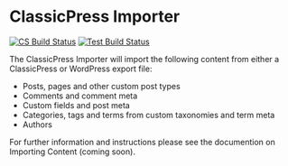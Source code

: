 # ClassicPress Importer

[![CS Build Status](https://github.com/ClassicPress/ClassicPress-Importer/workflows/CS/badge.svg)](https://github.com/WordPress/ClassicPress-Importer/actions?query=workflow%3ACS)
[![Test Build Status](https://github.com/ClassicPress/ClassicPress-Importer/workflows/Test/badge.svg)](https://github.com/WordPress/ClassicPress-Importer/actions?query=workflow%3ATest)

The ClassicPress Importer will import the following content from either a ClassicPress or WordPress export file:

* Posts, pages and other custom post types
* Comments and comment meta
* Custom fields and post meta
* Categories, tags and terms from custom taxonomies and term meta
* Authors

For further information and instructions please see the documention on Importing Content (coming soon).
